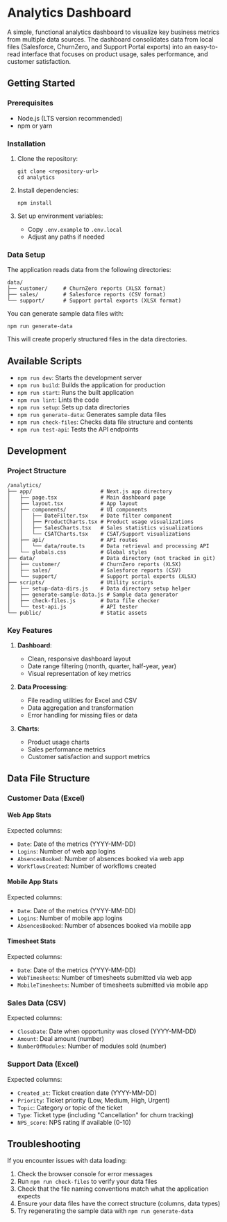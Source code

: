 # Analytics Dashboard

A simple, functional analytics dashboard to visualize key business metrics from multiple data sources. The dashboard consolidates data from local files (Salesforce, ChurnZero, and Support Portal exports) into an easy-to-read interface that focuses on product usage, sales performance, and customer satisfaction.

## Getting Started

### Prerequisites

- Node.js (LTS version recommended)
- npm or yarn

### Installation

1. Clone the repository:
   ```
   git clone <repository-url>
   cd analytics
   ```

2. Install dependencies:
   ```
   npm install
   ```

3. Set up environment variables:
   - Copy `.env.example` to `.env.local`
   - Adjust any paths if needed

### Data Setup

The application reads data from the following directories:

```
data/
├── customer/     # ChurnZero reports (XLSX format)
├── sales/        # Salesforce reports (CSV format)
└── support/      # Support portal exports (XLSX format)
```

You can generate sample data files with:

```
npm run generate-data
```

This will create properly structured files in the data directories.

## Available Scripts

- `npm run dev`: Starts the development server
- `npm run build`: Builds the application for production
- `npm run start`: Runs the built application
- `npm run lint`: Lints the code
- `npm run setup`: Sets up data directories
- `npm run generate-data`: Generates sample data files
- `npm run check-files`: Checks data file structure and contents
- `npm run test-api`: Tests the API endpoints

## Development

### Project Structure

```
/analytics/
├── app/                      # Next.js app directory
│   ├── page.tsx              # Main dashboard page
│   ├── layout.tsx            # App layout
│   ├── components/           # UI components
│   │   ├── DateFilter.tsx    # Date filter component
│   │   ├── ProductCharts.tsx # Product usage visualizations
│   │   ├── SalesCharts.tsx   # Sales statistics visualizations
│   │   └── CSATCharts.tsx    # CSAT/Support visualizations
│   ├── api/                  # API routes
│   │   └── data/route.ts     # Data retrieval and processing API
│   └── globals.css           # Global styles
├── data/                     # Data directory (not tracked in git)
│   ├── customer/             # ChurnZero reports (XLSX)
│   ├── sales/                # Salesforce reports (CSV)
│   └── support/              # Support portal exports (XLSX)
├── scripts/                  # Utility scripts
│   ├── setup-data-dirs.js    # Data directory setup helper
│   ├── generate-sample-data.js # Sample data generator
│   ├── check-files.js        # Data file checker
│   └── test-api.js           # API tester
└── public/                   # Static assets
```

### Key Features

1. **Dashboard**:
   - Clean, responsive dashboard layout
   - Date range filtering (month, quarter, half-year, year)
   - Visual representation of key metrics

2. **Data Processing**:
   - File reading utilities for Excel and CSV
   - Data aggregation and transformation
   - Error handling for missing files or data

3. **Charts**:
   - Product usage charts
   - Sales performance metrics
   - Customer satisfaction and support metrics

## Data File Structure

### Customer Data (Excel)

#### Web App Stats
Expected columns:
- `Date`: Date of the metrics (YYYY-MM-DD)
- `Logins`: Number of web app logins
- `AbsencesBooked`: Number of absences booked via web app
- `WorkflowsCreated`: Number of workflows created

#### Mobile App Stats
Expected columns:
- `Date`: Date of the metrics (YYYY-MM-DD)
- `Logins`: Number of mobile app logins
- `AbsencesBooked`: Number of absences booked via mobile app

#### Timesheet Stats
Expected columns:
- `Date`: Date of the metrics (YYYY-MM-DD)
- `WebTimesheets`: Number of timesheets submitted via web app
- `MobileTimesheets`: Number of timesheets submitted via mobile app

### Sales Data (CSV)
Expected columns:
- `CloseDate`: Date when opportunity was closed (YYYY-MM-DD)
- `Amount`: Deal amount (number)
- `NumberOfModules`: Number of modules sold (number)

### Support Data (Excel)
Expected columns:
- `Created_at`: Ticket creation date (YYYY-MM-DD)
- `Priority`: Ticket priority (Low, Medium, High, Urgent)
- `Topic`: Category or topic of the ticket
- `Type`: Ticket type (including "Cancellation" for churn tracking)
- `NPS_score`: NPS rating if available (0-10)

## Troubleshooting

If you encounter issues with data loading:

1. Check the browser console for error messages
2. Run `npm run check-files` to verify your data files
3. Check that the file naming conventions match what the application expects
4. Ensure your data files have the correct structure (columns, data types)
5. Try regenerating the sample data with `npm run generate-data`
